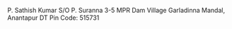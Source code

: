 P. Sathish Kumar
S/O P. Suranna
3-5 MPR Dam Village
Garladinna Mandal, Anantapur DT
Pin Code: 515731
